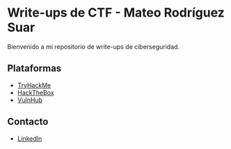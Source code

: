 # Write-ups de CTF - Mateo Rodríguez Suar

Bienvenido a mi repositorio de write-ups de ciberseguridad.

## Plataformas

- [TryHackMe](./TryHackMe)
- [HackTheBox](./HackTheBox)
- [VulnHub](./VulnHub)
  
## Contacto

- [LinkedIn](https://www.linkedin.com/in/mateo-rodr%C3%ADguez-suar-202695249/)
